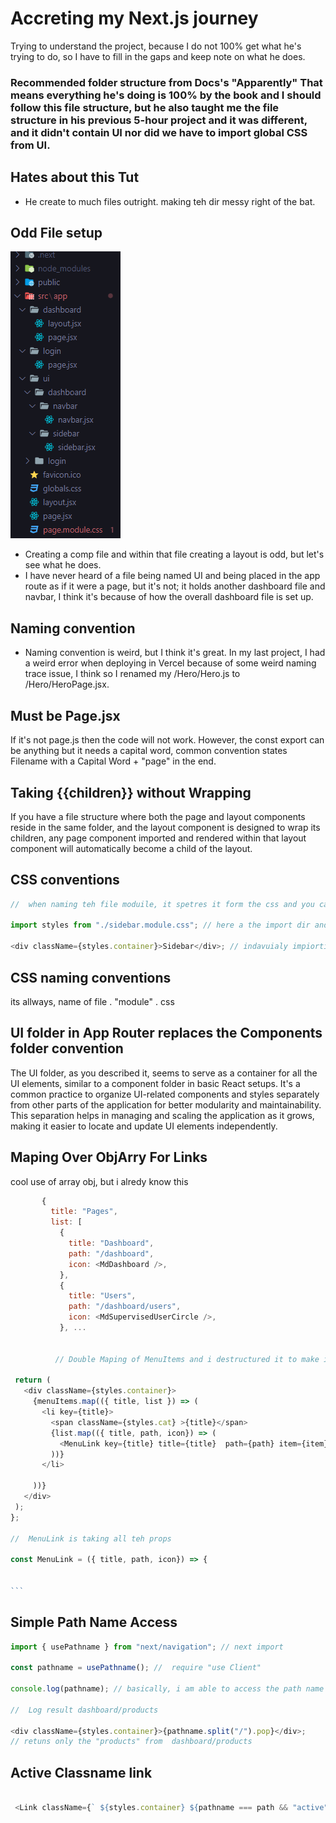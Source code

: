 # Accreting my Next.js journey

Trying to understand the project, because I do not 100% get what he's trying to do, so I have to fill in the gaps and keep note on what he does.

### Recommended folder structure from Docs's "Apparently" That means everything he's doing is 100% by the book and I should follow this file structure, but he also taught me the file structure in his previous 5-hour project and it was different, and it didn't contain UI nor did we have to import global CSS from UI.

## Hates about this Tut

- He create to much files outright. making teh dir messy right of the bat.

## Odd File setup

![File Structure](image.png)

- Creating a comp file and within that file creating a layout is odd, but let's see what he does.
- I have never heard of a file being named UI and being placed in the app route as if it were a page, but it's not; it holds another dashboard file and navbar, I think it's because of how the overall dashboard file is set up.

## Naming convention

- Naming convention is weird, but I think it's great. In my last project, I had a weird error when deploying in Vercel because of some weird naming trace issue, I think so I renamed my /Hero/Hero.js to /Hero/HeroPage.jsx.

## Must be Page.jsx

If it's not page.js then the code will not work.
However, the const export can be anything but it needs a capital word, common convention states Filename with a Capital Word + "page" in the end.

## Taking {{children}} without Wrapping

If you have a file structure where both the page and layout components reside in the same folder, and the layout component is designed to wrap its children, any page component imported and rendered within that layout component will automatically become a child of the layout.

## CSS conventions

```js
//  when naming teh file moduile, it spetres it form the css and you can name things like contrainer in serveal css modules without it conflicting.

import styles from "./sidebar.module.css"; // here a the import dir and name

<div className={styles.container}>Sidebar</div>; // indavuialy impiorting the style as if it were a basic var import
```

## CSS naming conventions

its allways, name of file . "module" . css

## UI folder in App Router replaces the Components folder convention

The UI folder, as you described it, seems to serve as a container for all the UI elements, similar to a component folder in basic React setups. It's a common practice to organize UI-related components and styles separately from other parts of the application for better modularity and maintainability. This separation helps in managing and scaling the application as it grows, making it easier to locate and update UI elements independently.

## Maping Over ObjArry For Links

cool use of array obj, but i alredy know this

````js const menuItems = [
       {
         title: "Pages",
         list: [
           {
             title: "Dashboard",
             path: "/dashboard",
             icon: <MdDashboard />,
           },
           {
             title: "Users",
             path: "/dashboard/users",
             icon: <MdSupervisedUserCircle />,
           }, ...


          // Double Maping of MenuItems and i destructured it to make it more readable

 return (
   <div className={styles.container}>
     {menuItems.map(({ title, list }) => (
       <li key={title}>
         <span className={styles.cat} >{title}</span>
         {list.map(({ title, path, icon}) => (
           <MenuLink key={title} title={title}  path={path} item={item} icon={icon}  />
         ))}
       </li>

     ))}
   </div>
 );
};

//  MenuLink is taking all teh props

const MenuLink = ({ title, path, icon}) => {


```
````

## Simple Path Name Access

```js
import { usePathname } from "next/navigation"; // next import

const pathname = usePathname(); //  require "use Client"

console.log(pathname); // basically, i am able to access the path name ( the url ).

//  Log result dashboard/products

<div className={styles.container}>{pathname.split("/").pop}</div>;
// retuns only the "products" from  dashboard/products
```

## Active Classname link

```js

 <Link className={` ${styles.container} ${pathname === path && "active"}`} href={path}>


```
